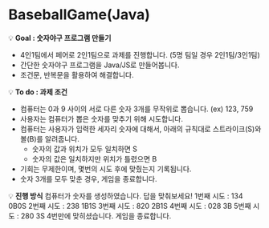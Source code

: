# BaseballGame(Java)

💡 **Goal : 숫자야구 프로그램 만들기**
- 4인1팀에서 페어로 2인1팀으로 과제를 진행합니다. (5명 팀일 경우 2인1팀/3인1팀)
- 간단한 숫자야구 프로그램을 Java/JS로 만들어봅니다.
- 조건문, 반복문을 활용하여 해결합니다.

💡 **To do : 과제 조건**
- 컴퓨터는 0과 9 사이의 서로 다른 숫자 3개를 무작위로 뽑습니다. (ex) 123, 759
- 사용자는 컴퓨터가 뽑은 숫자를 맞추기 위해 시도합니다.
- 컴퓨터는 사용자가 입력한 세자리 숫자에 대해서, 아래의 규칙대로 스트라이크(S)와 볼(B)를 알려줍니다.
    - 숫자의 값과 위치가 모두 일치하면 S
    - 숫자의 값은 일치하지만 위치가 틀렸으면 B
- 기회는 무제한이며, 몇번의 시도 후에 맞췄는지 기록됩니다.
- 숫자 3개를 모두 맞춘 경우, 게임을 종료합니다.

💡 **진행 방식**
컴퓨터가 숫자를 생성하였습니다. 답을 맞춰보세요!
1번째 시도 : 134
0B0S
2번째 시도 : 238
1B1S
3번째 시도 : 820
2B1S
4번째 시도 : 028
3B
5번째 시도 : 280
3S
4번만에 맞히셨습니다. 
게임을 종료합니다.
